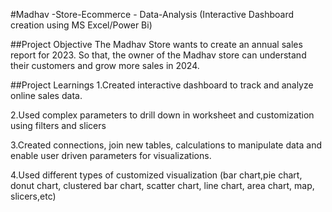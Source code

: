 #Madhav -Store-Ecommerce - Data-Analysis (Interactive Dashboard creation using MS Excel/Power Bi)

##Project Objective
The Madhav Store wants to create an annual sales report for 2023. So that, the owner of the Madhav store can understand their customers and grow more sales in 2024.

##Project Learnings 
1.Created interactive dashboard to track and analyze online sales data.

2.Used complex parameters to drill down in worksheet and customization using filters and slicers

3.Created connections, join new tables, calculations to manipulate data and enable user driven parameters for visualizations.

4.Used different types of customized visualization (bar chart,pie chart, donut chart, clustered bar chart, scatter chart, line chart, area chart, map, slicers,etc)
